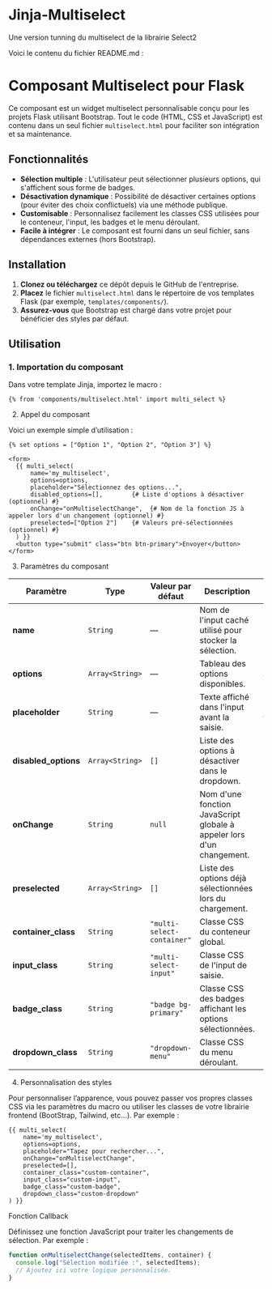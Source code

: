 # Jinja-Multiselect
Une version tunning du multiselect de la librairie Select2

Voici le contenu du fichier README.md :

# Composant Multiselect pour Flask

Ce composant est un widget multiselect personnalisable conçu pour les projets Flask utilisant Bootstrap. Tout le code (HTML, CSS et JavaScript) est contenu dans un seul fichier `multiselect.html` pour faciliter son intégration et sa maintenance.

## Fonctionnalités

- **Sélection multiple** : L'utilisateur peut sélectionner plusieurs options, qui s'affichent sous forme de badges.
- **Désactivation dynamique** : Possibilité de désactiver certaines options (pour éviter des choix conflictuels) via une méthode publique.
- **Customisable** : Personnalisez facilement les classes CSS utilisées pour le conteneur, l'input, les badges et le menu déroulant.
- **Facile à intégrer** : Le composant est fourni dans un seul fichier, sans dépendances externes (hors Bootstrap).

## Installation

1. **Clonez ou téléchargez** ce dépôt depuis le GitHub de l'entreprise.
2. **Placez** le fichier `multiselect.html` dans le répertoire de vos templates Flask (par exemple, `templates/components/`).
3. **Assurez-vous** que Bootstrap est chargé dans votre projet pour bénéficier des styles par défaut.

## Utilisation

### 1. Importation du composant

Dans votre template Jinja, importez le macro :

```jinja
{% from 'components/multiselect.html' import multi_select %}
```

2. Appel du composant

Voici un exemple simple d’utilisation :

```jinja
{% set options = ["Option 1", "Option 2", "Option 3"] %}

<form>
  {{ multi_select(
      name='my_multiselect',
      options=options,
      placeholder="Sélectionnez des options...",
      disabled_options=[],        {# Liste d'options à désactiver (optionnel) #}
      onChange="onMultiselectChange",  {# Nom de la fonction JS à appeler lors d'un changement (optionnel) #}
      preselected=["Option 2"]    {# Valeurs pré-sélectionnées (optionnel) #}
  ) }}
  <button type="submit" class="btn btn-primary">Envoyer</button>
</form>
```

3. Paramètres du composant

| Paramètre            | Type              | Valeur par défaut                  | Description                                                                                  | Exemple                                     | Required |
|----------------------|-------------------|------------------------------------|----------------------------------------------------------------------------------------------|---------------------------------------------|----------|
| **name**             | `String`          | —                                  | Nom de l'input caché utilisé pour stocker la sélection.                                      | `"my_multiselect"`                          | Yes      |
| **options**          | `Array<String>`   | —                                  | Tableau des options disponibles.                                                             | `["Option 1", "Option 2", "Option 3"]`        | Yes      |
| **placeholder**      | `String`          | —                                  | Texte affiché dans l'input avant la saisie.                                                  | `"Sélectionnez des options..."`             | Yes      |
| **disabled_options** | `Array<String>`   | `[]`                               | Liste des options à désactiver dans le dropdown.                                | `["Option 2"]`                              | No       |
| **onChange**         | `String`          | `null`                             | Nom d'une fonction JavaScript globale à appeler lors d'un changement.            | `"onMultiselectChange"`                     | No       |
| **preselected**      | `Array<String>`   | `[]`                               | Liste des options déjà sélectionnées lors du chargement.                          | `["Option 2"]`                              | No       |
| **container_class**  | `String`          | `"multi-select-container"`         | Classe CSS du conteneur global.                                                 | `"custom-container"`                        | No       |
| **input_class**      | `String`          | `"multi-select-input"`             | Classe CSS de l'input de saisie.                                                | `"custom-input"`                            | No       |
| **badge_class**      | `String`          | `"badge bg-primary"`               | Classe CSS des badges affichant les options sélectionnées.                         | `"custom-badge"`                            | No       |
| **dropdown_class**   | `String`          | `"dropdown-menu"`                  | Classe CSS du menu déroulant.                                                   | `"custom-dropdown"`                         | No       |

4. Personnalisation des styles

Pour personnaliser l’apparence, vous pouvez passer vos propres classes CSS via les paramètres du macro ou utiliser les classes de votre librairie frontend (BootStrap, Tailwind, etc...). Par exemple :

```jinja
{{ multi_select(
    name='my_multiselect',
    options=options,
    placeholder="Tapez pour rechercher...",
    onChange="onMultiselectChange",
    preselected=[],
    container_class="custom-container",
    input_class="custom-input",
    badge_class="custom-badge",
    dropdown_class="custom-dropdown"
) }}
```

Fonction Callback

Définissez une fonction JavaScript pour traiter les changements de sélection. Par exemple :
```js
function onMultiselectChange(selectedItems, container) {
  console.log("Sélection modifiée :", selectedItems);
  // Ajoutez ici votre logique personnalisée.
}
```
